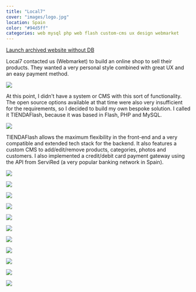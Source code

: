 ```yaml
---
title: "Local7"
cover: "images/logo.jpg"
location: Spain
color: "#94d5ff"
categories: web mysql php web flash custom-cms ux design webmarket
---
```


<p class="align-center">
<a class="btn" href="http://work.joanmira.com/webs/local7/" target="_blank">Launch archived website without DB</a>
</p>

Local7 contacted us (Webmarket) to build an online shop to sell their products. They wanted a very personal style combined with great UX and an easy payment method.

![](./images/1.jpg)

At this point, I didn't have a system or CMS with this sort of functionality. The open source options available at that time were also very insufficient for the requirements, so I decided to build my own bespoke solution. I called it TIENDAFlash, because it was based in Flash, PHP and MySQL.

![](./images/2.jpg)

TIENDAFlash allows the maximum flexibility in the front-end and a very compatible and extended tech stack for the backend. It also features a custom CMS to add/edit/remove products, categories, photos and customers. I also implemented a credit/debit card payment gateway using the API from ServiRed (a very popular banking network in Spain).

![](./images/5.jpg)

![](./images/6.jpg)

![](./images/7.jpg)

![](./images/8.jpg)

![](./images/9.jpg)

![](./images/10.jpg)

![](./images/11.jpg)

![](./images/12.jpg)

![](./images/13.jpg)

![](./images/14.jpg)

![](./images/15.jpg)
